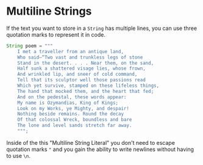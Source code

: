 # Multiline Strings

If the text you want to store in a `String` has multiple lines, you can use
three quotation marks to represent it in code.

```java
String poem = """
    I met a traveller from an antique land,
    Who said—“Two vast and trunkless legs of stone
    Stand in the desert. . . . Near them, on the sand,
    Half sunk a shattered visage lies, whose frown,
    And wrinkled lip, and sneer of cold command,
    Tell that its sculptor well those passions read
    Which yet survive, stamped on these lifeless things,
    The hand that mocked them, and the heart that fed;
    And on the pedestal, these words appear:
    My name is Ozymandias, King of Kings;
    Look on my Works, ye Mighty, and despair!
    Nothing beside remains. Round the decay
    Of that colossal Wreck, boundless and bare
    The lone and level sands stretch far away.
    """;
```

Inside of the this "Multiline String Literal" you don't need to escape quotation marks `"`
and you gain the ability to write newlines without having to use `\n`.

